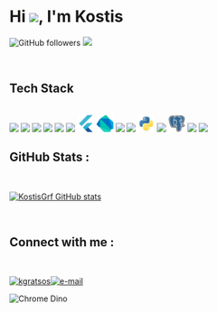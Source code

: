 
   

<h1>Hi <img src="https://media.giphy.com/media/hvRJCLFzcasrR4ia7z/giphy.gif" width="35">, I'm Kostis</h1>

![GitHub followers](https://img.shields.io/github/followers/KostisGrf) ![](https://komarev.com/ghpvc/?username=KostisGrf) 


<br>

## Tech Stack

<br>

<img src="https://img.icons8.com/color/48/000000/html-5--v1.png" height="30"> 
<img src="https://img.icons8.com/color/48/000000/css3.png" height="30">
<img src="https://img.icons8.com/color/48/000000/sass.png" height="30"/> 
<img src="https://img.icons8.com/color/48/000000/javascript--v1.png" height="30">  
<img src="https://upload.wikimedia.org/wikipedia/commons/a/a7/React-icon.svg" height="30">  
<img src="https://upload.wikimedia.org/wikipedia/commons/d/d9/Node.js_logo.svg" height="30"> 

<img src="https://github.com/devicons/devicon/blob/master/icons/flutter/flutter-original.svg" height="30"> 
<img src="https://github.com/devicons/devicon/blob/master/icons/dart/dart-original.svg" height="30">

<img src="https://img.icons8.com/color/48/000000/java-coffee-cup-logo--v1.png" height="30" /> 
<img src="https://img.icons8.com/officel/48/000000/php-logo.png" height="30"/> 
<img src="https://github.com/devicons/devicon/blob/master/icons/python/python-original.svg" height="30">

<img src="https://img.icons8.com/color/48/000000/mysql-logo.png" height="30"> 
<img src="https://github.com/devicons/devicon/blob/master/icons/postgresql/postgresql-original.svg" height="30"> 
<img src="https://img.icons8.com/color/48/000000/firebase.png" height="30">

<img src="https://img.icons8.com/color/48/000000/npm.png" height="30">

<br>

## GitHub Stats  :

<br>

[![KostisGrf GitHub stats](https://github-readme-stats.vercel.app/api?username=KostisGrf&theme=algolia)](https://github.com/KostisGrf/github-readme-stats) 

<br>

## Connect with me  :

<br>


[![kgratsos](https://img.icons8.com/fluency/48/000000/linkedin.png "kgratsos")](https://www.linkedin.com/in/kgratsos/)<a href="mailto:kostisgratsos@hotmail.gr" target="blank"><img  src="https://img.icons8.com/fluency/48/000000/apple-mail.png" alt="e-mail" height="50"  /></a>

![Chrome Dino](https://mir-s3-cdn-cf.behance.net/project_modules/max_1200/4ff07986208593.5d9a654e92f36.gif)


